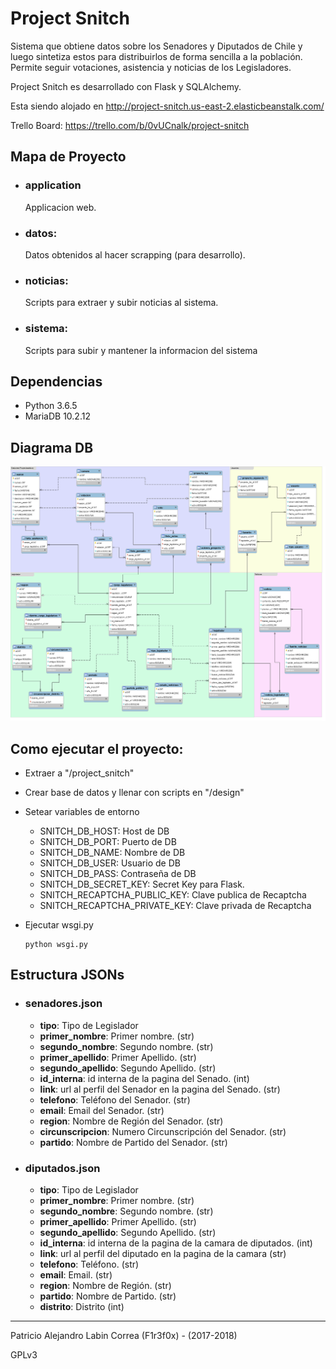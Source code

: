 # Project Snitch #
Sistema que obtiene datos sobre los Senadores y Diputados de Chile y luego sintetiza estos para distribuirlos de forma sencilla a la población. Permite seguir votaciones, asistencia y noticias de los Legisladores.

Project Snitch es desarrollado con Flask y SQLAlchemy.

Esta siendo alojado en http://project-snitch.us-east-2.elasticbeanstalk.com/

Trello Board: https://trello.com/b/0vUCnalk/project-snitch

## Mapa de Proyecto
+ ### application
    Applicacion web.
+ ### datos:
    Datos obtenidos al hacer scrapping (para desarrollo).
+ ### noticias:
    Scripts para extraer y subir noticias al sistema.
+ ### sistema:
    Scripts para subir y mantener la informacion del sistema
    
## Dependencias
+ Python 3.6.5
+ MariaDB 10.2.12
  
## Diagrama DB
![diagrama db](/design/diagrama_db.png)
  
## Como ejecutar el proyecto:
  - Extraer a "/project_snitch"
  - Crear base de datos y llenar con scripts en "/design"
  - Setear variables de entorno
    + SNITCH_DB_HOST: Host de DB
    + SNITCH_DB_PORT: Puerto de DB
    + SNITCH_DB_NAME: Nombre de DB
    + SNITCH_DB_USER: Usuario de DB
    + SNITCH_DB_PASS: Contraseña de DB
    + SNITCH_DB_SECRET_KEY: Secret Key para Flask.
    + SNITCH_RECAPTCHA_PUBLIC_KEY: Clave publica de Recaptcha
    + SNITCH_RECAPTCHA_PRIVATE_KEY: Clave privada de Recaptcha
  - Ejecutar wsgi.py 
  
        python wsgi.py

## Estructura JSONs

+ ### senadores.json
    - **tipo**: Tipo de Legislador
    - **primer_nombre**: Primer nombre. (str)
    - **segundo_nombre**: Segundo nombre. (str)
    - **primer_apellido**: Primer Apellido. (str)
    - **segundo_apellido**: Segundo Apellido. (str)
    - **id_interna**: id interna de la pagina del Senado. (int)
    - **link**: url al perfil del Senador en la pagina del Senado. (str)
    - **telefono**: Teléfono del Senador. (str)
    - **email**: Email del Senador. (str)
    - **region**: Nombre de Región del Senador. (str)
    - **circunscripcion**: Numero Circunscripción del Senador. (str)
    - **partido**: Nombre de Partido del Senador. (str)

+ ### diputados.json
    - **tipo**: Tipo de Legislador
    - **primer_nombre**: Primer nombre. (str)
    - **segundo_nombre**: Segundo nombre. (str)
    - **primer_apellido**: Primer Apellido. (str)
    - **segundo_apellido**: Segundo Apellido. (str)
    - **id_interna**: id interna de la pagina de la camara de diputados. (int)
    - **link**: url al perfil del diputado en la pagina de la camara (str)
    - **telefono**: Teléfono. (str)
    - **email**: Email. (str)
    - **region**: Nombre de Región. (str)
    - **partido**: Nombre de Partido. (str)
    - **distrito**: Distrito (int)

 
<hr>
Patricio Alejandro Labin Correa (F1r3f0x) - (2017-2018)

GPLv3
